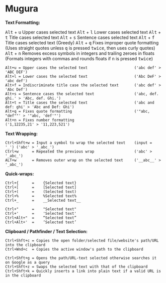 # Mugura
**Text Formatting:**

<kbd>Alt</kbd> + <kbd>u</kbd> Upper cases selected text
<kbd>Alt</kbd> + <kbd>l</kbd> Lower cases selected text
<kbd>Alt</kbd> + <kbd>t</kbd> Title cases selected text
<kbd>Alt</kbd> + <kbd>s</kbd> Sentence cases selected text
<kbd>Alt</kbd> + <kbd>f</kbd> Title cases selected text (Greedy)
<kbd>Alt</kbd> + <kbd>q</kbd> Fixes improper quote formatting (Uses straight quotes unless <kbd>q</kbd> is pressed <kbd>twice</kbd>, then uses curly quotes)
<kbd>Alt</kbd> + <kbd>n</kbd> Removes excess symbols in integers and trailing zeroes in floats (Formats integers with commas and rounds floats if <kbd>n</kbd> is pressed <kbd>twice</kbd>)














```
Alt+u = Upper cases the selected text                     ('abc def' > 'ABC DEF')
Alt+l = Lower cases the selected text                     ('Abc DeF' > 'abc def')
Alt+f = Indiscriminate title case the selected text       ('abc def' > 'Abc Def')
Alt+s = Sentence cases the selected text                  ('abc, def. ghi.' > 'Abc, def. Ghi.')
Alt+t = Title cases the selected text                     ('abc and def: ghi' > 'Abc and Def: Ghi')
Alt+q = Fixes quote formatting                            ('"abc, "def""' > '"abc, 'def'"')
Alt+n = Fixes number formatting                           ('1,12235,21' > '11,223,521')
```
**Text Wrapping:**
```
Ctrl+Shft+w = Input a symbol to wrap the selected text    (input = '_') ('abc' > '_abc_')
Ctrl+w      = Repeated the previous wrap                  ('abc' > '_abc_')
ALT+w       = Removes outer wrap on the selected text     ('__abc__' > '_abc_')
```
**Quick-wraps:**
```
Ctrl+{      =    {Selected text}
Ctrl+[      =    [Selected text]
Ctrl+(      =    (Selected text)
Ctrl+%      =    %Selected text%
Ctrl+_      =    __Selected text__

Ctrl+"      =    "Selected text"
Ctrl+'      =    'Selected text'
Ctrl+Alt+"  =    “Selected text”
Ctrl+Alt+'  =    ‘Selected text’
```
**Clipboard / Pathfinder / Text Selection:**
```
Ctrl+Shft+c = Copies the open folder/selected file/website's path/URL into the clipboard
Ctrl+Wnd+c  = Copies the active window's path to the clipboard

Ctrl+Shft+g = Opens the path/URL-text selected otherwise searches it on Google as a query
Ctrl+Shft+z = Swaps the selected text with that of the clipboard
Ctrl+Shft+k = Quickly inserts a link into plain text if a valid URL is in the clipboard
```
